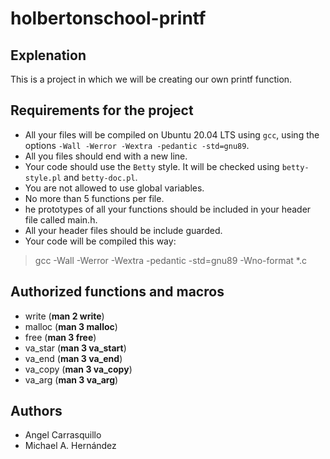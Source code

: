 # holbertonschool-printf

## Explenation

This is a project in which we will be creating our own printf function.


## Requirements for the project

- All your files will be compiled on Ubuntu 20.04 LTS using `gcc`, using
 the options `-Wall -Werror -Wextra -pedantic -std=gnu89`.
- All you files should end with a new line.
- Your code should use the `Betty` style. It will be checked using
 `betty-style.pl` and `betty-doc.pl`.
- You are not allowed to use global variables.
- No more than 5 functions per file.
- he prototypes of all your functions should be included in your header file called main.h.
- All your header files should be include guarded.
- Your code will be compiled this way:
> gcc -Wall -Werror -Wextra -pedantic -std=gnu89 -Wno-format \*.c


## Authorized functions and macros

- write (**man 2 write**)
- malloc (**man 3 malloc**)
- free (**man 3 free**)
- va_star (**man 3 va_start**)
- va_end (**man 3 va_end**)
- va_copy (**man 3 va_copy**)
- va_arg (**man 3 va_arg**)

## Authors

- Angel Carrasquillo
- Michael A. Hernández
